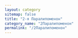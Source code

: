 ```yaml
---
layout: category
sitemap: false
title: "2-я Паралипоменон"
category_name: "2Паралипоменон"
permalink: "/2Паралипоменон"
---
```


